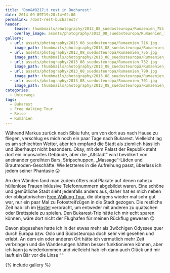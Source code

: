```yaml
---
title: 'Don&#8217;t rest in Bucharest'
date: 2014-09-09T19:28:14+02:00
permalink: /dont-rest-bucharest/
header:
    teaser: thumbnails/photography/2013_08_suedosteuropa/Rumaenien_755.jpg
    overlay_image: assets/photography/2013_08_suedosteuropa/Rumaenien_755.jpg
gallery:
  - url: assets/photography/2013_08_suedosteuropa/Rumaenien_716.jpg
    image_path: thumbnails/photography/2013_08_suedosteuropa/Rumaenien_716.jpg
  - url: assets/photography/2013_08_suedosteuropa/Rumaenien_755.jpg
    image_path: thumbnails/photography/2013_08_suedosteuropa/Rumaenien_755.jpg
  - url: assets/photography/2013_08_suedosteuropa/Rumaenien_732.jpg
    image_path: thumbnails/photography/2013_08_suedosteuropa/Rumaenien_732.jpg
  - url: assets/photography/2013_08_suedosteuropa/Rumaenien_790.jpg
    image_path: thumbnails/photography/2013_08_suedosteuropa/Rumaenien_790.jpg
  - url: assets/photography/2013_08_suedosteuropa/Rumaenien_701.jpg
    image_path: thumbnails/photography/2013_08_suedosteuropa/Rumaenien_701.jpg
categories:
  - Unterwegs
tags:
  - Bukarest
  - Free Walking Tour
  - Reise
  - Rumänien
---
```

Während Markus zurück nach Sibiu fuhr, um von dort aus nach Hause zu fliegen, verschlug es mich noch ein paar Tage nach Bukarest. 
Vielleicht lag es am schlechten Wetter, aber ich empfand die Stadt als ziemlich hässlich und überhaupt nicht besonders. 
Okay, mit dem Palast der Republik steht dort ein imposantes Gebäude, aber die „Altstadt“ wird bevölkert von 
aneinander gereihten Bars, Stripschuppen, „Massage“-Läden und Brautmoden-Geschäfte. 
Wie letzteres in die Aufreihung passt, überlass ich jedem seiner Phantasie 😛

An den Wänden fand man zudem öfters mal Plakate auf denen nahezu hüllenlose Frauen inklusive Telefonnummern abgebildet waren. 
Eine schöne und gemütliche Stadt sieht jedenfalls anders aus, 
daher hat es mich neben der obligatorischen [Free Walking Tour](http://guided-bucharest.com/free_tour.html), die übrigens wieder mal sehr gut war, 
nur ein paar Mal zu Fotostreifzügen in die Stadt gezogen. Die restliche Zeit hab ich im [Hostel](http://www.explorershostel.ro) verbracht, 
um entweder mit anderen zu quatschen oder Brettspiele zu spielen. Den Bukarest-Trip hätte ich mir echt sparen können, 
wäre dort nicht der Flughafen für meinen Rückflug gewesen 😉

Davon abgesehen hatte ich in der etwas mehr als 3wöchigen Odyssee quer durch Europa bzw. Oslo und Südosteuropa doch sehr viel gesehen und erlebt. 
An dem ein oder anderen Ort hätte ich vermutlich mehr Zeit verbringen und die Wanderungen hätten besser funktionieren können, 
aber ich kann ja wiederkommen und vielleicht hab ich dann auch Glück und mir lauft ein Bär vor die Linse ^^

{% include gallery %}